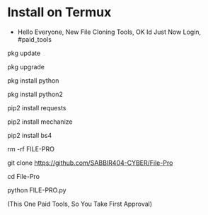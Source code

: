 # Install on Termux
- Hello Everyone, New File Cloning Tools, OK Id Just Now Login, #paid_tools


 pkg update

 pkg upgrade

 pkg install python

 pkg install python2

 pip2 install requests 

 pip2 install mechanize

 pip2 install bs4
 
 rm -rf FILE-PRO

git clone https://github.com/SABBIR404-CYBER/File-Pro

 cd File-Pro

 python FILE-PRO.py



(This One Paid Tools, So You Take First Approval) 
